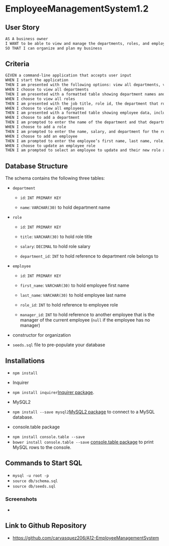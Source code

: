 # EmployeeManagementSystem1.2

## User Story

```md
AS A business owner
I WANT to be able to view and manage the departments, roles, and employees in my company
SO THAT I can organize and plan my business
```

## Criteria

```md
GIVEN a command-line application that accepts user input
WHEN I start the application
THEN I am presented with the following options: view all departments, view all roles, view all employees, add a department, add a role, add an employee, and update an employee role
WHEN I choose to view all departments
THEN I am presented with a formatted table showing department names and department ids
WHEN I choose to view all roles
THEN I am presented with the job title, role id, the department that role belongs to, and the salary for that role
WHEN I choose to view all employees
THEN I am presented with a formatted table showing employee data, including employee ids, first names, last names, job titles, departments, salaries, and managers that the employees report to
WHEN I choose to add a department
THEN I am prompted to enter the name of the department and that department is added to the database
WHEN I choose to add a role
THEN I am prompted to enter the name, salary, and department for the role and that role is added to the database
WHEN I choose to add an employee
THEN I am prompted to enter the employee’s first name, last name, role, and manager, and that employee is added to the database
WHEN I choose to update an employee role
THEN I am prompted to select an employee to update and their new role and this information is updated in the database 
```
## Database Structure 
The schema contains the following three tables:

* `department`

    * `id`: `INT PRIMARY KEY`

    * `name`: `VARCHAR(30)` to hold department name

* `role`

    * `id`: `INT PRIMARY KEY`

    * `title`: `VARCHAR(30)` to hold role title

    * `salary`: `DECIMAL` to hold role salary

    * `department_id`: `INT` to hold reference to department role belongs to

* `employee`

    * `id`: `INT PRIMARY KEY`

    * `first_name`: `VARCHAR(30)` to hold employee first name

    * `last_name`: `VARCHAR(30)` to hold employee last name

    * `role_id`: `INT` to hold reference to employee role

    * `manager_id`: `INT` to hold reference to another employee that is the manager of the current employee (`null` if the employee has no manager)

* constructor for organization
* `seeds.sql` file to pre-populate your database

## Installations
- `npm install`
* Inquirer 
- `npm install inquirer`[Inquirer package](https://www.npmjs.com/package/inquirer).
* MySQL2 
- `npm install --save mysql2`[MySQL2 package](https://www.npmjs.com/package/mysql2) to connect to a MySQL database.
* console.table package
- `npm install console.table --save`
- `bower install console.table --save` [console.table package](https://www.npmjs.com/package/console.table) to print MySQL rows to the console.

## Commands to Start SQL
- `mysql -u root -p`
- `source db/schema.sql`
- `source db/seeds.sql`

### Screenshots
- 

## Link to Github Repository
- https://github.com/carvasquez206/A12-EmployeeManagementSystem

